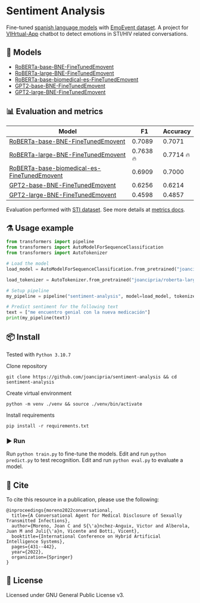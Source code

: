 # Sentiment Analysis
Fine-tuned [spanish language models](https://github.com/PlanTL-GOB-ES/lm-spanish) with [EmoEvent dataset](https://github.com/fmplaza/EmoEvent). A project for [VIHrtual-App](https://github.com/joancipria/VihrtualApp) chatbot to detect emotions in STI/HIV related conversations.

## 🤖 Models
- [RoBERTa-base-BNE-FineTunedEmovent](https://huggingface.co/joancipria/roberta-base-bne-FineTunedEmoEvent)
- [RoBERTa-large-BNE-FineTunedEmovent](https://huggingface.co/joancipria/gpt2-base-bne-FineTunedEmoEvent)
- [RoBERTa-base-biomedical-es-FineTunedEmovent](https://huggingface.co/joancipria/roberta-base-biomedical-es-FineTunedEmoEvent)
- [GPT2-base-BNE-FineTunedEmovent](https://huggingface.co/joancipria/gpt2-base-bne-FineTunedEmoEvent)
- [GPT2-large-BNE-FineTunedEmovent](https://huggingface.co/joancipria/gpt2-large-bne-FineTunedEmoEvent)


## 📊 Evaluation and metrics

| Model      | F1   |  Accuracy  |
|--------------|----------|------------|
| [RoBERTa-base-BNE-FineTunedEmovent](https://huggingface.co/joancipria/roberta-base-bne-FineTunedEmoEvent)        | 0.7089       |     0.7071 |
| [RoBERTa-large-BNE-FineTunedEmovent](https://huggingface.co/joancipria/roberta-large-bne-FineTunedEmoEvent)   | 0.7638 🔥       | 0.7714 🔥    |
| [RoBERTa-base-biomedical-es-FineTunedEmovent](https://huggingface.co/joancipria/roberta-base-biomedical-es-FineTunedEmoEvent)  | 0.6909       | 0.7000     |
| [GPT2-base-BNE-FineTunedEmovent](https://huggingface.co/joancipria/gpt2-base-bne-FineTunedEmoEvent) | 0.6256       |     0.6214 |
| [GPT2-large-BNE-FineTunedEmovent](https://huggingface.co/joancipria/gpt2-large-bne-FineTunedEmoEvent)       | 0.4598       |    0.4857 |

Evaluation performed with [STI dataset](./datasets/sti/splits/es/test.tsv). See more details at [metrics docs](./docs/Metrics.md).

## ⚗️ Usage example
```python
from transformers import pipeline
from transformers import AutoModelForSequenceClassification
from transformers import AutoTokenizer

# Load the model
load_model = AutoModelForSequenceClassification.from_pretrained("joancipria/roberta-large-bne-FineTunedEmoEvent")

load_tokenizer = AutoTokenizer.from_pretrained("joancipria/roberta-large-bne-FineTunedEmoEvent")

# Setup pipeline
my_pipeline = pipeline("sentiment-analysis", model=load_model, tokenizer=load_tokenizer)

# Predict sentiment for the following text
text = ["me encuentro genial con la nueva medicación"]
print(my_pipeline(text))
```


## 📦 Install
Tested with `Python 3.10.7`

Clone repository
```
git clone https://github.com/joancipria/sentiment-analysis && cd sentiment-analysis
```

Create virtual environment
```
python -m venv ./venv && source ./venv/bin/activate
```

Install requirements
```
pip install -r requirements.txt
```

### ▶️ Run
Run `python train.py` to fine-tune the models.
Edit and run `python predict.py` to test recognition.
Edit and run `python eval.py` to evaluate a model.

## 📝 Cite
To cite this resource in a publication, please use the following:

```
@inproceedings{moreno2022conversational,
  title={A Conversational Agent for Medical Disclosure of Sexually Transmitted Infections},
  author={Moreno, Joan C and S{\'a}nchez-Anguix, Victor and Alberola, Juan M and Juli{\'a}n, Vicente and Botti, Vicent},
  booktitle={International Conference on Hybrid Artificial Intelligence Systems},
  pages={431--442},
  year={2022},
  organization={Springer}
}
```

## 📜 License
Licensed under GNU General Public License v3. 